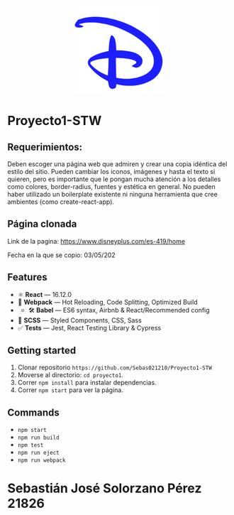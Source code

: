 <p align="center">
    <img src="./proyecto1/src/images/logoDisney.svg" alt="Disney+" style="width: 200px; height: auto;"/>
</p>

# Proyecto1-STW

## Requerimientos:

Deben escoger una página web que admiren y crear una copia idéntica del estilo del sitio. Pueden cambiar los iconos, imágenes y hasta el texto si quieren, pero es importante que le pongan mucha atención a los detalles como colores, border-radius, fuentes y estética en general. No pueden haber utilizado un boilerplate existente ni ninguna herramienta que cree ambientes (como create-react-app). 

## Página clonada

Link de la pagina: https://www.disneyplus.com/es-419/home

Fecha en la que se copio: 03/05/202

## Features

- ⚛ **React** — 16.12.0
- 🚀 **Webpack**  — Hot Reloading, Code Splitting, Optimized Build
- - 🛠 **Babel** — ES6 syntax, Airbnb & React/Recommended config
- 💅 **SCSS** — Styled Components, CSS, Sass
- ✅  **Tests** — Jest, React Testing Library & Cypress

## Getting started

1. Clonar repositorio `https://github.com/Sebas021210/Proyecto1-STW`
2. Moverse al directorio: `cd proyecto1`.<br />
3. Correr `npm install` para instalar dependencias.<br />
4. Correr `npm start` para ver la página.

## Commands

- `npm start`
- `npm run build`
- `npm test`
- `npm run eject`
- `npm run webpack`

# Sebastián José Solorzano Pérez 21826
